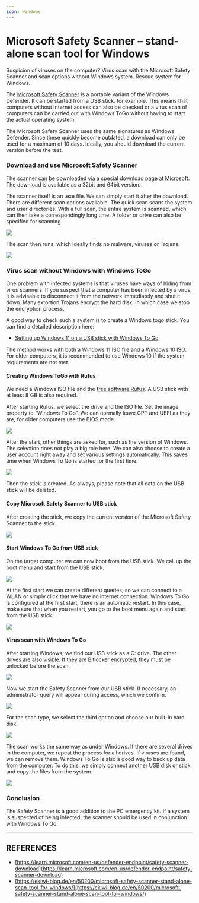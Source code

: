 ```yaml
---
icon: windows
---
```


# Microsoft Safety Scanner – stand-alone scan tool for Windows

Suspicion of viruses on the computer? Virus scan with the Microsoft Safety Scanner and scan options without Windows system. Rescue system for Windows.

The [Microsoft Safety Scanner](https://learn.microsoft.com/en-us/defender-endpoint/safety-scanner-download) is a portable variant of the Windows Defender. It can be started from a USB stick, for example. This means that computers without Internet access can also be checked or a virus scan of computers can be carried out with Windows ToGo without having to start the actual operating system.

The Microsoft Safety Scanner uses the same signatures as Windows Defender. Since these quickly become outdated, a download can only be used for a maximum of 10 days. Ideally, you should download the current version before the test.

### Download and use Microsoft Safety Scanner

The scanner can be downloaded via a special [download page at Microsoft](https://learn.microsoft.com/de-de/microsoft-365/security/intelligence/safety-scanner-download?view=o365-worldwide). The download is available as a 32bit and 64bit version.

The scanner itself is an .exe file. We can simply start it after the download. There are different scan options available. The quick scan scans the system and user directories. With a full scan, the entire system is scanned, which can then take a correspondingly long time. A folder or drive can also be specified for scanning.

![](https://ekiwi-blog.de/wp-content/uploads/2023/03/safety_scanner_1.png)

The scan then runs, which ideally finds no malware, viruses or Trojans.

![](https://ekiwi-blog.de/wp-content/uploads/2023/03/safety_scanner_2.png)

### Virus scan without Windows with Windows ToGo

One problem with infected systems is that viruses have ways of hiding from virus scanners. If you suspect that a computer has been infected by a virus, it is advisable to disconnect it from the network immediately and shut it down. Many extortion Trojans encrypt the hard disk, in which case we stop the encryption process.

A good way to check such a system is to create a Windows togo stick. You can find a detailed description here:

* [Setting up Windows 11 on a USB stick with Windows To Go](https://ekiwi-blog.de/17988/windows-11-auf-usb-stick-einrichten-mit-windows-to-go/)

The method works with both a Windows 11 ISO file and a Windows 10 ISO. For older computers, it is recommended to use Windows 10 if the system requirements are not met.

#### Creating Windows ToGo with Rufus

We need a Windows ISO file and the [free software Rufus](https://rufus.ie/de/). A USB stick with at least 8 GB is also required.

After starting Rufus, we select the drive and the ISO file. Set the image property to “Windows To Go”. We can normally leave GPT and UEFI as they are, for older computers use the BIOS mode.

![](https://ekiwi-blog.de/wp-content/uploads/2023/03/safety_scanner_3_en.png)

After the start, other things are asked for, such as the version of Windows. The selection does not play a big role here. We can also choose to create a user account right away and set various settings automatically. This saves time when Windows To Go is started for the first time.

![](https://ekiwi-blog.de/wp-content/uploads/2023/03/safety_scanner_4_en.png)

Then the stick is created. As always, please note that all data on the USB stick will be deleted.

#### Copy Microsoft Safety Scanner to USB stick

After creating the stick, we copy the current version of the Microsoft Safety Scanner to the stick.

![](https://ekiwi-blog.de/wp-content/uploads/2023/03/safety_scanner_5.png)

#### Start Windows To Go from USB stick

On the target computer we can now boot from the USB stick. We call up the boot menu and start from the USB stick.

![](https://ekiwi-blog.de/wp-content/uploads/2023/03/safety_scanner_6.jpg)

At the first start we can create different queries, so we can connect to a WLAN or simply click that we have no internet connection. Windows To Go is configured at the first start, there is an automatic restart. In this case, make sure that when you restart, you go to the boot menu again and start from the USB stick.

![](https://ekiwi-blog.de/wp-content/uploads/2023/03/safety_scanner_7.jpg)

#### Virus scan with Windows To Go

After starting Windows, we find our USB stick as a C: drive. The other drives are also visible. If they are Bitlocker encrypted, they must be unlocked before the scan.

![](https://ekiwi-blog.de/wp-content/uploads/2023/03/safety_scanner_8.jpg)

Now we start the Safety Scanner from our USB stick. If necessary, an administrator query will appear during access, which we confirm.

![](https://ekiwi-blog.de/wp-content/uploads/2023/03/safety_scanner_9.jpg)

For the scan type, we select the third option and choose our built-in hard disk.

![](https://ekiwi-blog.de/wp-content/uploads/2023/03/safety_scanner_10.jpg)

The scan works the same way as under Windows. If there are several drives in the computer, we repeat the process for all drives. If viruses are found, we can remove them. Windows To Go is also a good way to back up data from the computer. To do this, we simply connect another USB disk or stick and copy the files from the system.

![](https://ekiwi-blog.de/wp-content/uploads/2023/03/safety_scanner_11.jpg)

### Conclusion

The Safety Scanner is a good addition to the PC emergency kit. If a system is suspected of being infected, the scanner should be used in conjunction with Windows To Go.



***

## REFERENCES

* [https://learn.microsoft.com/en-us/defender-endpoint/safety-scanner-download](https://learn.microsoft.com/en-us/defender-endpoint/safety-scanner-download)
* [https://ekiwi-blog.de/en/50200/microsoft-safety-scanner-stand-alone-scan-tool-for-windows/](https://ekiwi-blog.de/en/50200/microsoft-safety-scanner-stand-alone-scan-tool-for-windows/)
